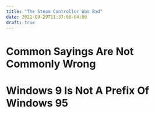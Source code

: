 ```yaml
---
title: "The Steam Controller Was Bad"
date: 2021-09-29T11:37:08-04:00
draft: true
---
```


# Common Sayings Are Not Commonly Wrong  

# Windows 9 Is Not A Prefix Of Windows 95  
